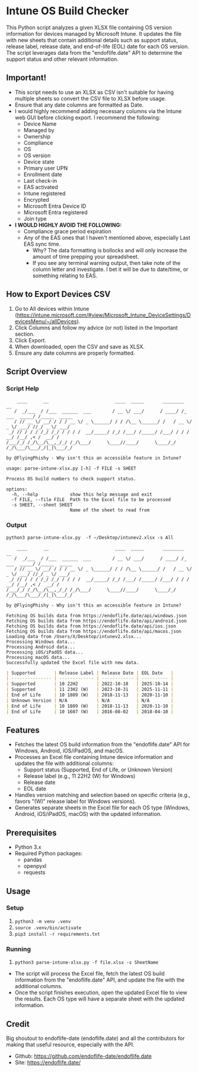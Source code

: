 # Intune OS Build Checker
This Python script analyzes a given XLSX file containing OS version information for devices managed by Microsoft Intune. It updates the file with new sheets that contain additional details such as support status, release label, release date, and end-of-life (EOL) date for each OS version. The script leverages data from the "endoflife.date" API to determine the support status and other relevant information.

## Important!
- This script needs to use an XLSX as CSV isn't suitable for having multiple sheets so convert the CSV file to XLSX before usage.
- Ensure that any date columns are formatted as Date.
- I would highly recommend adding necessary columns via the Intune web GUI before clicking export. I recommend the following:
    - Device Name
    - Managed by
    - Ownership
    - Compliance
    - OS
    - OS version
    - Device state
    - Primary user UPN
    - Enrollment date
    - Last check-in
    - EAS activated
    - Intune registered
    - Encrypted
    - Microsoft Entra Device ID
    - Microsoft Entra registered
    - Join type
- **I WOULD HIGHLY AVOID THE FOLLOWING:**
    - Compliance grace period expiration
    - Any of the EAS ones that I haven't mentioned above, especially Last EAS sync time.
        - Why? The data formatting is bollocks and will only increase the amount of time prepping your spreadsheet.
        - If you see any terminal warning output, then take note of the column letter and investigate. I bet it will be due to date/time, or something relating to EAS.

## How to Export Devices CSV
1. Go to All devices within Intune (https://intune.microsoft.com/#view/Microsoft_Intune_DeviceSettings/DevicesMenu/~/allDevices).
2. Click Columns and follow my advice (or not) listed in the Important section.
3. Click Export.
4. When downloaded, open the CSV and save as XLSX.
5. Ensure any date columns are properly formatted.

## Script Overview
### Script Help
```
    ____      __                         ____  _____       ________              __            
   /  _/___  / /___  ______  ___        / __ \/ ___/      / ____/ /_  ___  _____/ /_____  _____
   / // __ \/ __/ / / / __ \/ _ \______/ / / /\__ \______/ /   / __ \/ _ \/ ___/ //_/ _ \/ ___/
 _/ // / / / /_/ /_/ / / / /  __/_____/ /_/ /___/ /_____/ /___/ / / /  __/ /__/ ,< /  __/ /    
/___/_/ /_/\__/\__,_/_/ /_/\___/      \____//____/      \____/_/ /_/\___/\___/_/|_|\___/_/     
                                                                                               
by @FlyingPhishy - Why isn't this an accessible feature in Intune?
    
usage: parse-intune-xlsx.py [-h] -f FILE -s SHEET

Process OS build numbers to check support status.

options:
  -h, --help            show this help message and exit
  -f FILE, --file FILE  Path to the Excel file to be processed
  -s SHEET, --sheet SHEET
                        Name of the sheet to read from
```

### Output
```
python3 parse-intune-xlsx.py  -f ~/Desktop/intunev2.xlsx -s All

    ____      __                         ____  _____       ________              __            
   /  _/___  / /___  ______  ___        / __ \/ ___/      / ____/ /_  ___  _____/ /_____  _____
   / // __ \/ __/ / / / __ \/ _ \______/ / / /\__ \______/ /   / __ \/ _ \/ ___/ //_/ _ \/ ___/
 _/ // / / / /_/ /_/ / / / /  __/_____/ /_/ /___/ /_____/ /___/ / / /  __/ /__/ ,< /  __/ /    
/___/_/ /_/\__/\__,_/_/ /_/\___/      \____//____/      \____/_/ /_/\___/\___/_/|_|\___/_/     
                                                                                               
by @FlyingPhishy - Why isn't this an accessible feature in Intune?
    
Fetching OS builds data from https://endoflife.date/api/windows.json
Fetching OS builds data from https://endoflife.date/api/android.json
Fetching OS builds data from https://endoflife.date/api/ios.json
Fetching OS builds data from https://endoflife.date/api/macos.json
Loading data from /Users/X/Desktop/intunev2.xlsx...
Processing Windows data...
Processing Android data...
Processing iOS/iPadOS data...
Processing macOS data...
Successfully updated the Excel file with new data.
```

```md
| Supported       | Release Label | Release Date | EOL Date   |
| --------------- | ------------- | ------------ | ---------- |
| Supported       | 10 22H2       | 2022-10-18   | 2025-10-14 |
| Supported       | 11 23H2 (W)   | 2023-10-31   | 2025-11-11 |
| End of Life     | 10 1809 (W)   | 2018-11-13   | 2020-11-10 |
| Unknown Version | N/A           | N/A          | N/A        |
| End of Life     | 10 1809 (W)   | 2018-11-13   | 2020-11-10 |
| End of Life     | 10 1607 (W)   | 2016-08-02   | 2018-04-10 |
```
## Features

- Fetches the latest OS build information from the "endoflife.date" API for Windows, Android, iOS/iPadOS, and macOS.
- Processes an Excel file containing Intune device information and updates the file with additional columns:
    - Support status (Supported, End of Life, or Unknown Version)
    - Release label (e.g., 11 22H2 (W) for Windows)
    - Release date
    - EOL date
- Handles version matching and selection based on specific criteria (e.g., favors "(W)" release label for Windows versions).
- Generates separate sheets in the Excel file for each OS type (Windows, Android, iOS/iPadOS, macOS) with the updated information.

## Prerequisites

- Python 3.x
- Required Python packages:
    - pandas
    - openpyxl
    - requests

## Usage
### Setup 
1. `python3 -m venv .venv`
2. `source .venv/bin/activate`
3. `pip3 install -r requirements.txt`

### Running
1. `python3 parse-intune-xlsx.py -f file.xlsx -s SheetName`
- The script will process the Excel file, fetch the latest OS build information from the "endoflife.date" API, and update the file with the additional columns.
- Once the script finishes execution, open the updated Excel file to view the results. Each OS type will have a separate sheet with the updated information.

## Credit
Big shoutout to endoflife-date (endoflife.date) and all the contributors for making that useful resource, especially with the API.

- Github: https://github.com/endoflife-date/endoflife.date
- Site: https://endoflife.date/